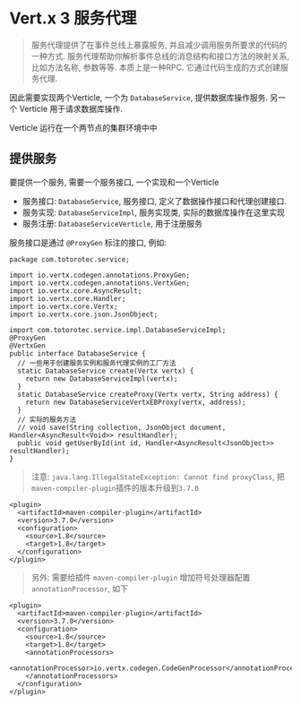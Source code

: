 # Vert.x 3 服务代理

> 服务代理提供了在事件总线上暴露服务, 并且减少调用服务所要求的代码的一种方式. 服务代理帮助你解析事件总线的消息结构和接口方法的映射关系, 比如方法名称, 参数等等. 本质上是一种RPC. 它通过代码生成的方式创建服务代理.

因此需要实现两个Verticle, 一个为 `DatabaseService`, 提供数据库操作服务. 另一个 Verticle 用于请求数据库操作.

Verticle 运行在一个两节点的集群环境中中

## 提供服务

要提供一个服务, 需要一个服务接口, 一个实现和一个Verticle

- 服务接口: `DatabaseService`, 服务接口, 定义了数据操作接口和代理创建接口.
- 服务实现: `DatabaseServiceImpl`, 服务实现类, 实际的数据库操作在这里实现
- 服务注册: `DatabaseServiceVerticle`, 用于注册服务

服务接口是通过 `@ProxyGen` 标注的接口, 例如:

```
package com.totorotec.service;

import io.vertx.codegen.annotations.ProxyGen;
import io.vertx.codegen.annotations.VertxGen;
import io.vertx.core.AsyncResult;
import io.vertx.core.Handler;
import io.vertx.core.Vertx;
import io.vertx.core.json.JsonObject;

import com.totorotec.service.impl.DatabaseServiceImpl;
@ProxyGen
@VertxGen
public interface DatabaseService {
  // 一些用于创建服务实例和服务代理实例的工厂方法
  static DatabaseService create(Vertx vertx) {
    return new DatabaseServiceImpl(vertx);
  }
  static DatabaseService createProxy(Vertx vertx, String address) {
    return new DatabaseServiceVertxEBProxy(vertx, address);
  }
  // 实际的服务方法
  // void save(String collection, JsonObject document, Handler<AsyncResult<Void>> resultHandler);
  public void getUserById(int id, Handler<AsyncResult<JsonObject>> resultHandler);
}
```

> 注意: `java.lang.IllegalStateException: Cannot find proxyClass`, 把`maven-compiler-plugin`插件的版本升级到`3.7.0`

```
<plugin>
  <artifactId>maven-compiler-plugin</artifactId>
  <version>3.7.0</version>
  <configuration>
    <source>1.8</source>
    <target>1.8</target>
  </configuration>
</plugin>
```

> 另外: 需要给插件 `maven-compiler-plugin` 增加符号处理器配置 `annotationProcessor`, 如下

```
<plugin>
  <artifactId>maven-compiler-plugin</artifactId>
  <version>3.7.0</version>
  <configuration>
    <source>1.8</source>
    <target>1.8</target>
    <annotationProcessors>
      <annotationProcessor>io.vertx.codegen.CodeGenProcessor</annotationProcessor>
    </annotationProcessors>
  </configuration>
</plugin>
```
